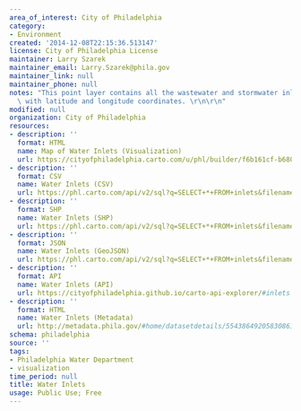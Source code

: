 ```yaml
---
area_of_interest: City of Philadelphia
category:
- Environment
created: '2014-12-08T22:15:36.513147'
license: City of Philadelphia License
maintainer: Larry Szarek
maintainer_email: Larry.Szarek@phila.gov
maintainer_link: null
maintainer_phone: null
notes: "This point layer contains all the wastewater and stormwater inlets in Philadelphia\
  \ with latitude and longitude coordinates. \r\n\r\n"
modified: null
organization: City of Philadelphia
resources:
- description: ''
  format: HTML
  name: Map of Water Inlets (Visualization)
  url: https://cityofphiladelphia.carto.com/u/phl/builder/f6b161cf-b680-4dcd-b1f1-6d6472a2d436/embed
- description: ''
  format: CSV
  name: Water Inlets (CSV)
  url: https://phl.carto.com/api/v2/sql?q=SELECT+*+FROM+inlets&filename=inlets&format=csv&skipfields=cartodb_id,the_geom,the_geom_webmercator
- description: ''
  format: SHP
  name: Water Inlets (SHP)
  url: https://phl.carto.com/api/v2/sql?q=SELECT+*+FROM+inlets&filename=inlets&format=shp&skipfields=cartodb_id
- description: ''
  format: JSON
  name: Water Inlets (GeoJSON)
  url: https://phl.carto.com/api/v2/sql?q=SELECT+*+FROM+inlets&filename=inlets&format=geojson&skipfields=cartodb_id
- description: ''
  format: API
  name: Water Inlets (API)
  url: https://cityofphiladelphia.github.io/carto-api-explorer/#inlets
- description: ''
  format: HTML
  name: Water Inlets (Metadata)
  url: http://metadata.phila.gov/#home/datasetdetails/5543864920583086178c4e87/representationdetails/55438a889b989a05172d0d07/
schema: philadelphia
source: ''
tags:
- Philadelphia Water Department
- visualization
time_period: null
title: Water Inlets
usage: Public Use; Free
---
```

